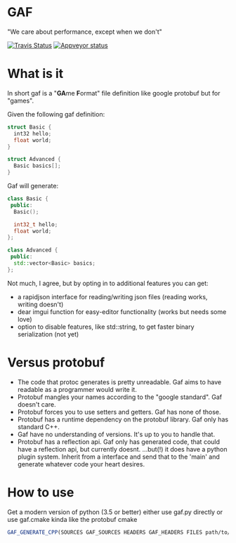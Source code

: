 # GAF
"We care about performance, except when we don't"



[![Travis Status](https://travis-ci.org/madeso/gaf.svg?branch=master)](https://travis-ci.org/madeso/gaf)
[![Appveyor status](https://ci.appveyor.com/api/projects/status/github/madeso/gaf?branch=master&svg=true)](https://ci.appveyor.com/project/madeso/gaf)


# What is it

In short gaf is a "**GA**me **F**ormat" file definition like google protobuf but for "games".

Given the following gaf definition:

```C++
struct Basic {
  int32 hello;
  float world;
}

struct Advanced {
  Basic basics[];
}
```

Gaf will generate:

```C++
class Basic {
 public:
  Basic();

  int32_t hello;
  float world;
};

class Advanced {
 public:
  std::vector<Basic> basics;
};
```

Not much, I agree, but by opting in to additional features you can get:

 * a rapidjson interface for reading/writing json files (reading works, writing doesn't)
 * dear imgui function for easy-editor functionality (works but needs some love)
 * option to disable features, like std::string, to get faster binary serialization (not yet)

# Versus protobuf

 * The code that protoc generates is pretty unreadable. Gaf aims to have readable as a programmer would write it.
 * Protobuf mangles your names according to the "google standard". Gaf doesn't care.
 * Protobuf forces you to use setters and getters. Gaf has none of those.
 * Protobuf has a runtime dependency on the protobuf library. Gaf only has standard C++.
 * Gaf have no understanding of versions. It's up to you to handle that.
 * Protobuf has a reflection api. Gaf only has generated code, that could have a reflection api, but currently doesnt.
   ...but(!) it does have a python plugin system. Inherit from a interface and send that to the 'main'
   and generate whatever code your heart desires.


# How to use

Get a modern version of python (3.5 or better)
either use gaf.py directly or use gaf.cmake kinda like the protobuf cmake

```CMake
GAF_GENERATE_CPP(SOURCES GAF_SOURCES HEADERS GAF_HEADERS FILES path/to/my.gaf)
```
